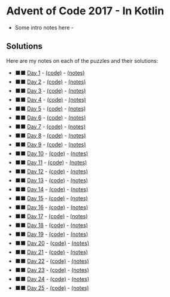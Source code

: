 # Advent of Code 2017 - In Kotlin

- Some intro notes here - 

## Solutions

Here are my notes on each of the puzzles and their solutions:

* &#11035;&#11035; [Day 1](https://adventofcode.com/2017/day/1) - [(code)](day01/Day01.kt) - [(notes)](day01/README.md)
* &#11035;&#11035; [Day 2](https://adventofcode.com/2017/day/2) - [(code)](day01/Day02.kt) - [(notes)](day02/README.md)
* &#11035;&#11035; [Day 3](https://adventofcode.com/2017/day/3) - [(code)](day01/Day03.kt) - [(notes)](day03/README.md)
* &#11035;&#11035; [Day 4](https://adventofcode.com/2017/day/4) - [(code)](day01/Day04.kt) - [(notes)](day04/README.md)
* &#11035;&#11035; [Day 5](https://adventofcode.com/2017/day/5) - [(code)](day01/Day05.kt) - [(notes)](day05/README.md)
* &#11035;&#11035; [Day 6](https://adventofcode.com/2017/day/6) - [(code)](day01/Day06.kt) - [(notes)](day06/README.md)
* &#11035;&#11035; [Day 7](https://adventofcode.com/2017/day/7) - [(code)](day01/Day07.kt) - [(notes)](day07/README.md)
* &#11035;&#11035; [Day 8](https://adventofcode.com/2017/day/8) - [(code)](day01/Day08.kt) - [(notes)](day08/README.md)
* &#11035;&#11035; [Day 9](https://adventofcode.com/2017/day/9) - [(code)](day01/Day09.kt) - [(notes)](day09/README.md)
* &#11035;&#11035; [Day 10](https://adventofcode.com/2017/day/10) - [(code)](day01/Day01.kt) - [(notes)](day01/README.md)
* &#11035;&#11035; [Day 11](https://adventofcode.com/2017/day/11) - [(code)](day01/Day01.kt) - [(notes)](day01/README.md)
* &#11035;&#11035; [Day 12](https://adventofcode.com/2017/day/12) - [(code)](day01/Day01.kt) - [(notes)](day01/README.md)
* &#11035;&#11035; [Day 13](https://adventofcode.com/2017/day/13) - [(code)](day01/Day01.kt) - [(notes)](day01/README.md)
* &#11035;&#11035; [Day 14](https://adventofcode.com/2017/day/14) - [(code)](day01/Day01.kt) - [(notes)](day01/README.md)
* &#11035;&#11035; [Day 15](https://adventofcode.com/2017/day/15) - [(code)](day01/Day01.kt) - [(notes)](day01/README.md)
* &#11035;&#11035; [Day 16](https://adventofcode.com/2017/day/16) - [(code)](day01/Day01.kt) - [(notes)](day01/README.md)
* &#11035;&#11035; [Day 17](https://adventofcode.com/2017/day/17) - [(code)](day01/Day01.kt) - [(notes)](day01/README.md)
* &#11035;&#11035; [Day 18](https://adventofcode.com/2017/day/18) - [(code)](day01/Day01.kt) - [(notes)](day01/README.md)
* &#11035;&#11035; [Day 19](https://adventofcode.com/2017/day/19) - [(code)](day01/Day01.kt) - [(notes)](day01/README.md)
* &#11035;&#11035; [Day 20](https://adventofcode.com/2017/day/20) - [(code)](day01/Day01.kt) - [(notes)](day01/README.md)
* &#11035;&#11035; [Day 21](https://adventofcode.com/2017/day/21) - [(code)](day01/Day01.kt) - [(notes)](day01/README.md)
* &#11035;&#11035; [Day 22](https://adventofcode.com/2017/day/22) - [(code)](day01/Day01.kt) - [(notes)](day01/README.md)
* &#11035;&#11035; [Day 23](https://adventofcode.com/2017/day/23) - [(code)](day01/Day01.kt) - [(notes)](day01/README.md)
* &#11035;&#11035; [Day 24](https://adventofcode.com/2017/day/24) - [(code)](day01/Day01.kt) - [(notes)](day01/README.md)
* &#11035;&#11035; [Day 25](https://adventofcode.com/2017/day/25) - [(code)](day01/Day01.kt) - [(notes)](day01/README.md)
